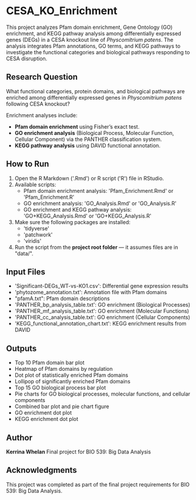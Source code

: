 # CESA_KO_Enrichment

This project analyzes Pfam domain enrichment, Gene Ontology (GO) enrichment, and KEGG pathway analysis among differentially expressed genes (DEGs) in a CESA knockout line of *Physcomitrium patens*. The analysis integrates Pfam annotations, GO terms, and KEGG pathways to investigate the functional categories and biological pathways responding to CESA disruption.

## Research Question

What functional categories, protein domains, and biological pathways are enriched among differentially expressed genes in *Physcomitrium patens* following CESA knockout?

Enrichment analyses include:

- **Pfam domain enrichment** using Fisher’s exact test.
- **GO enrichment analysis** (Biological Process, Molecular Function, Cellular Component) via the PANTHER classification system.
- **KEGG pathway analysis** using DAVID functional annotation.


## How to Run

1. Open the R Markdown ('.Rmd') or R script ('R') file in RStudio.
2. Available scripts:
   - Pfam domain enrichment analysis: 'Pfam_Enrichment.Rmd' or 'Pfam_Enrichment.R'
   - GO enrichment analysis: 'GO_Analysis.Rmd' or 'GO_Analysis.R'
   - GO enrichment and KEGG pathway analysis: 'GO+KEGG_Analysis.Rmd' or 'GO+KEGG_Analysis.R'
3. Make sure the following packages are installed:
   - 'tidyverse'
   - 'patchwork'
   - 'viridis' 
4. Run the script from the **project root folder** — it assumes files are in "data/".

## Input Files

- 'Significant-DEGs_WT-vs-KO1.csv': Differential gene expression results
- 'phytozome_annotation.txt': Annotation file with Pfam domains
- "pfamA.txt": Pfam domain descriptions
- 'PANTHER_bp_analysis_table.txt': GO enrichment (Biological Processes)
- 'PANTHER_mf_analysis_table.txt': GO enrichment (Molecular Functions) 
- 'PANTHER_cc_analysis_table.txt': GO enrichment (Cellular Components)
- 'KEGG_functional_annotation_chart.txt': KEGG enrichment results from DAVID
  

## Outputs

- Top 10 Pfam domain bar plot
- Heatmap of Pfam domains by regulation
- Dot plot of statistically enriched Pfam domains
- Lollipop of significantly enriched Pfam domains
- Top 15 GO biological process bar plot
- Pie charts for GO biological processes, molecular functions, and cellular components
- Combined bar plot and pie chart figure
- GO enrichment dot plot
- KEGG enrichment dot plot


## Author

**Kerrina Whelan**
Final project for BIO 539: Big Data Analysis

## Acknowledgments

This project was completed as part of the final project requirements for BIO 539: Big Data Analysis.



